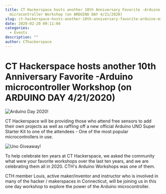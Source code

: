 ```yaml
---
title: CT Hackerspace hosts another 10th Anniversary Favorite -Arduino
  microcontroller Workshop (on ARDUINO DAY 4/21/2020)
slug: ct-hackerspace-hosts-another-10th-anniversary-favorite-arduino-microcontroller-workshop-on-arduino-day-4-21-2020
date: 2020-02-20 09:11:04
categories:
  - Events
description: ""
author: CThackerspace
---
```


# CT Hackerspace hosts another 10th Anniversary Favorite -Arduino microcontroller Workshop (on ARDUINO DAY 4/21/2020)

![Arduino Day 2020!](/uploads/2020/02/arduino-day-2020-Capture.png)

CT Hackerspace will be providing those who attend free sensors to add their own projects as well as raffling off a new official Arduino UNO Super Starter Kit to one of the attendees - One of the most popular microcontrollers in use.

![Uno Giveaway!](/uploads/2020/02/uno-giveaway-150x150.jpg)

To help celebrate ten years at CT Hackerspace, we asked the community what were your favorite workshops over the last ten years, and we are celebrating them all in 2020. CTH's Arduino Workshops was one of them.

CTH member Louis, active maker/inventor and instructor who is involved in many of the hacker / makerspaces in Connecticut, will be joining us in this one day workshop to explore the power of the Arduino microcontroller.
